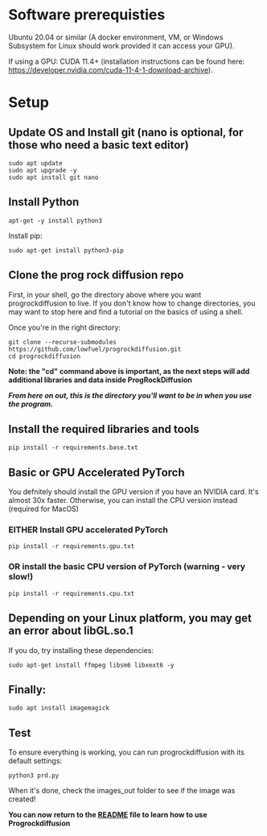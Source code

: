 # Software prerequisties

Ubuntu 20.04 or similar (A docker environment, VM, or Windows Subsystem for Linux should work provided it can access your GPU).

If using a GPU: CUDA 11.4+ (installation instructions can be found here: https://developer.nvidia.com/cuda-11-4-1-download-archive).

# Setup
## Update OS and Install git (nano is optional, for those who need a basic text editor)
```
sudo apt update
sudo apt upgrade -y
sudo apt install git nano
```

## Install Python
```
apt-get -y install python3
```

Install pip:
```
sudo apt-get install python3-pip
```

## Clone the prog rock diffusion repo
First, in your shell, go the directory above where you want progrockdiffusion to live. 
If you don't know how to change directories, you may want to stop here and find a tutorial on the basics of using a shell.

Once you're in the right directory:
```
git clone --recurse-submodules https://github.com/lowfuel/progrockdiffusion.git
cd progrockdiffusion
```
**Note: the "cd" command above is important, as the next steps will add additional libraries and data inside ProgRockDiffusion**

***From here on out, this is the directory you'll want to be in when you use the program.***

## Install the required libraries and tools
```
pip install -r requirements.base.txt
```

## Basic or GPU Accelerated PyTorch
You defnitely should install the GPU version if you have an NVIDIA card. It's almost 30x faster.
Otherwise, you can install the CPU version instead (required for MacOS)

### EITHER Install GPU accelerated PyTorch
```
pip install -r requirements.gpu.txt
```

### OR install the basic CPU version of PyTorch (warning - very slow!)
```
pip install -r requirements.cpu.txt
```

## Depending on your Linux platform, you may get an error about libGL.so.1
If you do, try installing these dependencies:
```
sudo apt-get install ffmpeg libsm6 libxext6 -y
```

## Finally:
```
sudo apt install imagemagick
```

## Test
To ensure everything is working, you can run progrockdiffusion with its default settings:
```
python3 prd.py
```
When it's done, check the images_out folder to see if the image was created!

**You can now return to the [README](README.md) file to learn how to use Progrockdiffusion**
